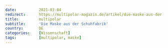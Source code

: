 ```yaml
---
date:          2021-03-04
redirect:      https://multipolar-magazin.de/artikel/die-maske-aus-der-schuhfabrik
title:         multipolar
subtitle:      'Die Maske aus der Schuhfabrik'
country:       DE
categories:    [Wissenschaft]
tags:          [multipolar, maske]
---
```

